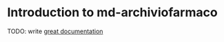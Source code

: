 # Introduction to md-archiviofarmaco

TODO: write [great documentation](http://jacobian.org/writing/what-to-write/)
